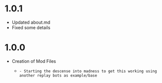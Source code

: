 
# 1.0.1 
- Updated about.md
- Fixed some details

# 1.0.0
- Creation of Mod Files
    -     - Starting the descense into madness to get this working using another replay bots as example/base

